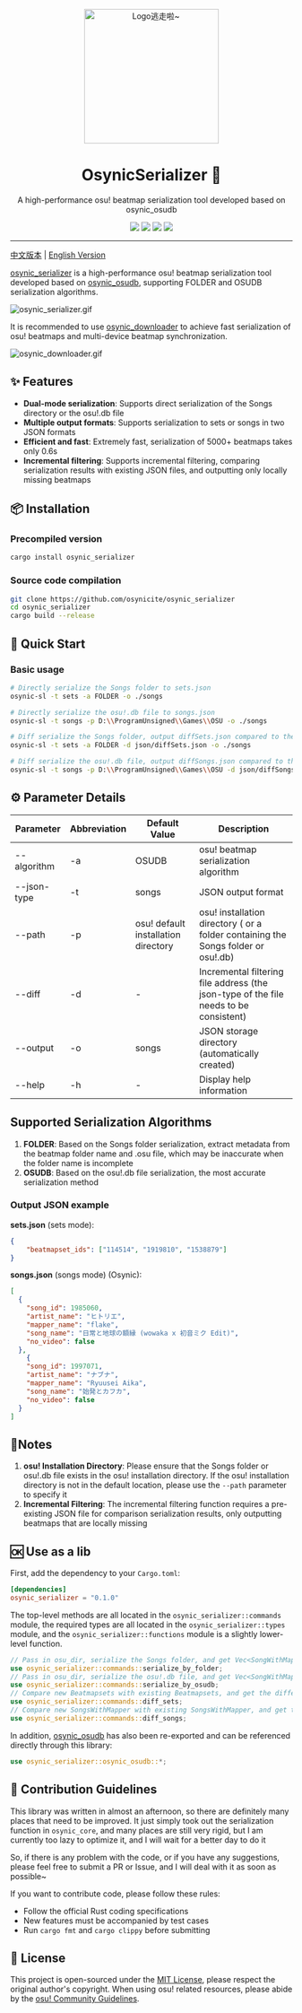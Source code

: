 <!-- markdownlint-disable MD033 MD041 MD045 -->
<p align="center" dir="auto">
    <img style="height:240px;width:240px" src="https://s2.loli.net/2025/03/10/GSsjOcHqdtBkyu9.png" alt="Logo逃走啦~"/>
</p>

<p align="center">
  <h1 align="center">OsynicSerializer 🎵</h1>
  <p align="center">A high-performance osu! beatmap serialization tool developed based on osynic_osudb</p>
</p>

<p align="center">
  <a href="https://www.rust-lang.org/" target="_blank"><img src="https://img.shields.io/badge/Rust-1.85%2B-blue"/></a>
  <a href="https://crates.io/crates/osynic_serializer" target="_blank"><img src="https://img.shields.io/crates/v/osynic_serializer"/></a>
  <a href="https://docs.rs/osynic_serializer" target="_blank"><img src="https://img.shields.io/docsrs/osynic_serializer/0.1.0"/></a>
  <a href="https://github.com/osynicite/osynic_serializer" target="_blank"><img src="https://img.shields.io/badge/License-MIT-green.svg"/></a>

</p>

<p align="center">
  <hr />

[中文版本](README.md) | [English Version](README_EN.md)

[osynic_serializer](https://github.com/osynicite/osynic_serializer) is a high-performance osu! beatmap serialization tool developed based on [osynic_osudb](https://github.com/osynicite/osynic_osudb), supporting FOLDER and OSUDB serialization algorithms.

![osynic_serializer.gif](https://s2.loli.net/2025/03/10/cwsgFnTEa76xiWQ.gif)

It is recommended to use [osynic_downloader](https://github.com/osynicite/osynic_downloader) to achieve fast serialization of osu! beatmaps and multi-device beatmap synchronization.

![osynic_downloader.gif](https://s2.loli.net/2025/03/10/hasqOmgctyG4TWd.gif)

## ✨ Features

- **Dual-mode serialization**: Supports direct serialization of the Songs directory or the osu!.db file
- **Multiple output formats**: Supports serialization to sets or songs in two JSON formats
- **Efficient and fast**: Extremely fast, serialization of 5000+ beatmaps takes only 0.6s
- **Incremental filtering**: Supports incremental filtering, comparing serialization results with existing JSON files, and outputting only locally missing beatmaps

## 📦 Installation

### Precompiled version

```bash
cargo install osynic_serializer
```

### Source code compilation

```bash
git clone https://github.com/osynicite/osynic_serializer
cd osynic_serializer
cargo build --release
```

## 🚀 Quick Start

### Basic usage

```bash
# Directly serialize the Songs folder to sets.json
osynic-sl -t sets -a FOLDER -o ./songs

# Directly serialize the osu!.db file to songs.json
osynic-sl -t songs -p D:\\ProgramUnsigned\\Games\\OSU -o ./songs

# Diff serialize the Songs folder, output diffSets.json compared to the locally missing beatmaps
osynic-sl -t sets -a FOLDER -d json/diffSets.json -o ./songs

# Diff serialize the osu!.db file, output diffSongs.json compared to the locally missing beatmaps
osynic-sl -t songs -p D:\\ProgramUnsigned\\Games\\OSU -d json/diffSongs.json -o ./songs
```

## ⚙️ Parameter Details

| Parameter   | Abbreviation | Default Value                       | Description                                                                           |
| ----------- | ------------ | ----------------------------------- | ------------------------------------------------------------------------------------- |
| --algorithm | -a           | OSUDB                               | osu! beatmap serialization algorithm                                                  |
| --json-type | -t           | songs                               | JSON output format                                                                    |
| --path      | -p           | osu! default installation directory | osu! installation directory ( or a folder containing the Songs folder or osu!.db)     |
| --diff      | -d           | -                                   | Incremental filtering file address (the json-type of the file needs to be consistent) |
| --output    | -o           | songs                               | JSON storage directory (automatically created)                                        |
| --help      | -h           | -                                   | Display help information                                                              |

## Supported Serialization Algorithms

1. **FOLDER**: Based on the Songs folder serialization, extract metadata from the beatmap folder name and .osu file, which may be inaccurate when the folder name is incomplete
2. **OSUDB**: Based on the osu!.db file serialization, the most accurate serialization method

### Output JSON example

**sets.json** (sets mode):

```json
{
    "beatmapset_ids": ["114514", "1919810", "1538879"]
}
```

**songs.json** (songs mode) (Osynic):

```json
[
  {
    "song_id": 1985060,
    "artist_name": "ヒトリエ",
    "mapper_name": "flake",
    "song_name": "日常と地球の額縁 (wowaka x 初音ミク Edit)",
    "no_video": false
  },
    {
    "song_id": 1997071,
    "artist_name": "ナブナ",
    "mapper_name": "Ryuusei Aika",
    "song_name": "始発とカフカ",
    "no_video": false
  }
]
```

## 📌Notes

1. **osu! Installation Directory**: Please ensure that the Songs folder or osu!.db file exists in the osu! installation directory. If the osu! installation directory is not in the default location, please use the `--path` parameter to specify it
2. **Incremental Filtering**: The incremental filtering function requires a pre-existing JSON file for comparison serialization results, only outputting beatmaps that are locally missing

## 🆗 Use as a lib

First, add the dependency to your `Cargo.toml`:

```toml
[dependencies]
osynic_serializer = "0.1.0"
```

The top-level methods are all located in the `osynic_serializer::commands` module, the required types are all located in the `osynic_serializer::types` module, and the `osynic_serializer::functions` module is a slightly lower-level function.

```rust
// Pass in osu_dir, serialize the Songs folder, and get Vec<SongWithMapper>
use osynic_serializer::commands::serialize_by_folder;
// Pass in osu_dir, serialize the osu!.db file, and get Vec<SongWithMapper>
use osynic_serializer::commands::serialize_by_osudb;
// Compare new Beatmapsets with existing Beatmapsets, and get the differential Beatmapsets
use osynic_serializer::commands::diff_sets;
// Compare new SongsWithMapper with existing SongsWithMapper, and get the differential SongsWithMapper
use osynic_serializer::commands::diff_songs;
```

In addition, [osynic_osudb](https://github.com/osynicite/osynic_osudb) has also been re-exported and can be referenced directly through this library:

```rust
use osynic_serializer::osynic_osudb::*;
```

## 🤝 Contribution Guidelines

This library was written in almost an afternoon, so there are definitely many places that need to be improved. It just simply took out the serialization function in `osynic_core`, and many places are still very rigid, but I am currently too lazy to optimize it, and I will wait for a better day to do it

So, if there is any problem with the code, or if you have any suggestions, please feel free to submit a PR or Issue, and I will deal with it as soon as possible~

If you want to contribute code, please follow these rules:

- Follow the official Rust coding specifications
- New features must be accompanied by test cases
- Run `cargo fmt` and `cargo clippy` before submitting

## 📜 License

This project is open-sourced under the [MIT License](LICENSE), please respect the original author's copyright. When using osu! related resources, please abide by the [osu! Community Guidelines](https://osu.ppy.sh/wiki/zh/Legal).
